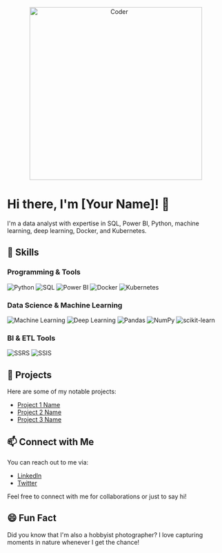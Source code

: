 <div align="center">
  <img src="https://media.giphy.com/media/ZVik7pBtu9dNS/giphy.gif" alt="Coder" width="400"/>
</div>

# Hi there, I'm [Your Name]! 👋

I'm a data analyst with expertise in SQL, Power BI, Python, machine learning, deep learning, Docker, and Kubernetes.

## 🚀 Skills

### Programming & Tools
![Python](https://img.shields.io/badge/Python-3776AB?style=for-the-badge&logo=python&logoColor=white)
![SQL](https://img.shields.io/badge/SQL-003B57?style=for-the-badge&logo=sql&logoColor=white)
![Power BI](https://img.shields.io/badge/Power%20BI-F2C811?style=for-the-badge&logo=power-bi&logoColor=white)
![Docker](https://img.shields.io/badge/Docker-2496ED?style=for-the-badge&logo=docker&logoColor=white)
![Kubernetes](https://img.shields.io/badge/Kubernetes-326CE5?style=for-the-badge&logo=kubernetes&logoColor=white)

### Data Science & Machine Learning
![Machine Learning](https://img.shields.io/badge/Machine%20Learning-FF6F00?style=for-the-badge&logo=machine-learning&logoColor=white)
![Deep Learning](https://img.shields.io/badge/Deep%20Learning-8A2BE2?style=for-the-badge&logo=deep-learning&logoColor=white)
![Pandas](https://img.shields.io/badge/Pandas-150458?style=for-the-badge&logo=pandas&logoColor=white)
![NumPy](https://img.shields.io/badge/NumPy-013243?style=for-the-badge&logo=numpy&logoColor=white)
![scikit-learn](https://img.shields.io/badge/scikit--learn-F7931E?style=for-the-badge&logo=scikit-learn&logoColor=white)

### BI & ETL Tools
![SSRS](https://img.shields.io/badge/SSRS-0078D4?style=for-the-badge&logo=ssrs&logoColor=white)
![SSIS](https://img.shields.io/badge/SSIS-FF6F00?style=for-the-badge&logo=ssis&logoColor=white)

## 💼 Projects

Here are some of my notable projects:

- [Project 1 Name](link)
- [Project 2 Name](link)
- [Project 3 Name](link)

## 📫 Connect with Me

You can reach out to me via:

- [LinkedIn](https://www.linkedin.com/in/your-linkedin-profile/)
- [Twitter](https://twitter.com/your-twitter-handle)

Feel free to connect with me for collaborations or just to say hi!

## 😄 Fun Fact

Did you know that I'm also a hobbyist photographer? I love capturing moments in nature whenever I get the chance!

<!-- Feel free to customize this README to add more sections or tweak the design! -->

